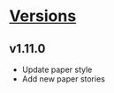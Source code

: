 # [Versions](https://github.com/Tracktor/design-system-tracktor/releases)

## v1.11.0
- Update paper style
- Add new paper stories 
